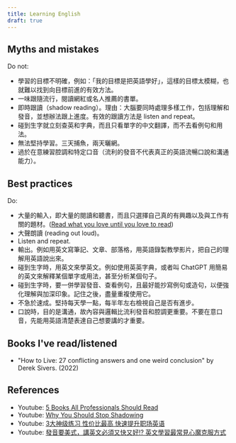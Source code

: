 ```yaml
---
title: Learning English
draft: true
---
```


## Myths and mistakes

Do not:

- 學習的目標不明確，例如：「我的目標是把英語學好」，這樣的目標太模糊，也就難以找到向目標前進的有效方法。
- 一味跟隨流行，閱讀網紅或名人推薦的書單。
- 即時跟讀（shadow reading）。理由：大腦要同時處理多樣工作，包括理解和發音，並想辦法跟上進度。有效的跟讀方法是 listen and repeat。
- 碰到生字就立刻查英和字典，而且只看單字的中文翻譯，而不去看例句和用法。
- 無法堅持學習。三天捕魚，兩天曬網。
- 過於在意練習腔調和特定口音（流利的發音不代表真正的英語流暢口說和溝通能力）。

## Best practices

Do:

- 大量的輸入，即大量的閱讀和聽書，而且只選擇自己真的有興趣以及與工作有關的題材。([Read what you love until you love to read](https://nav.al/love-read))
- 大聲朗讀 (reading out loud)。
- Listen and repeat.
- 輸出。例如用英文寫筆記、文章、部落格，用英語錄製教學影片，把自己的理解用英語說出來。
- 碰到生字時，用英文來學英文。例如使用英英字典，或者叫 ChatGPT 用簡易的英文來解釋某個單字或用法，甚至分析某個句子。
- 碰到生字時，要一併學習發音、查看例句，且最好能抄寫例句或造句，以便強化理解與加深印象。記住之後，盡量重複使用它。
- 不急於速成。堅持每天學一點，每半年左右檢視自己是否有進步。
- 口說時，目的是溝通，故內容與邏輯比流利發音和腔調更重要。不要在意口音，先能用英語清楚表達自己想要講的才重要。

## Books I've read/listened

- "How to Live: 27 conflicting answers and one weird conclusion" by Derek Sivers. (2022)

## References

- Youtube: [5 Books All Professionals Should Read](https://www.youtube.com/watch?v=S3xo1GFzBfI)
- Youtube: [Why You Should Stop Shadowing](https://www.youtube.com/watch?v=kykZt-eCMLo)
- Youtube: [3大神级练习 性价比最高 快速提升职场英语](https://www.youtube.com/watch?v=6a0-MfBfEdw)
- Youtube: [發音要美式，講英文必須又快又好⁉️ 英文學習最常見心魔克服方式](https://www.youtube.com/watch?v=a4T8GJpn-DE)